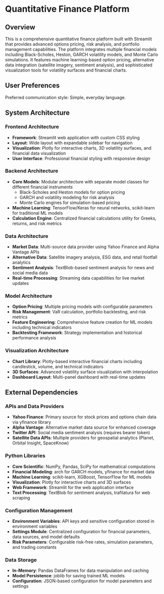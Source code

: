 # Quantitative Finance Platform

## Overview

This is a comprehensive quantitative finance platform built with Streamlit that provides advanced options pricing, risk analysis, and portfolio management capabilities. The platform integrates multiple financial models including Black-Scholes, Heston, GARCH volatility models, and Monte Carlo simulations. It features machine learning-based option pricing, alternative data integration (satellite imagery, sentiment analysis), and sophisticated visualization tools for volatility surfaces and financial charts.

## User Preferences

Preferred communication style: Simple, everyday language.

## System Architecture

### Frontend Architecture
- **Framework**: Streamlit web application with custom CSS styling
- **Layout**: Wide layout with expandable sidebar for navigation
- **Visualization**: Plotly for interactive charts, 3D volatility surfaces, and financial data visualization
- **User Interface**: Professional financial styling with responsive design

### Backend Architecture
- **Core Models**: Modular architecture with separate model classes for different financial instruments
  - Black-Scholes and Heston models for option pricing
  - GARCH and volatility modeling for risk analysis
  - Monte Carlo engines for simulation-based pricing
- **Machine Learning**: TensorFlow/Keras for neural networks, scikit-learn for traditional ML models
- **Calculation Engine**: Centralized financial calculations utility for Greeks, returns, and risk metrics

### Data Architecture
- **Market Data**: Multi-source data provider using Yahoo Finance and Alpha Vantage APIs
- **Alternative Data**: Satellite imagery analysis, ESG data, and retail footfall analytics
- **Sentiment Analysis**: TextBlob-based sentiment analysis for news and social media data
- **Real-time Processing**: Streaming data capabilities for live market updates

### Model Architecture
- **Option Pricing**: Multiple pricing models with configurable parameters
- **Risk Management**: VaR calculation, portfolio backtesting, and risk metrics
- **Feature Engineering**: Comprehensive feature creation for ML models including technical indicators
- **Backtesting Framework**: Strategy implementation and historical performance analysis

### Visualization Architecture
- **Chart Library**: Plotly-based interactive financial charts including candlestick, volume, and technical indicators
- **3D Surfaces**: Advanced volatility surface visualization with interpolation
- **Dashboard Layout**: Multi-panel dashboard with real-time updates

## External Dependencies

### APIs and Data Providers
- **Yahoo Finance**: Primary source for stock prices and options chain data via yfinance library
- **Alpha Vantage**: Alternative market data source for enhanced coverage
- **Twitter API**: Social media sentiment analysis (requires bearer token)
- **Satellite Data APIs**: Multiple providers for geospatial analytics (Planet, Orbital Insight, SpaceKnow)

### Python Libraries
- **Core Scientific**: NumPy, Pandas, SciPy for mathematical computations
- **Financial Modeling**: arch for GARCH models, yfinance for market data
- **Machine Learning**: scikit-learn, XGBoost, TensorFlow for ML models
- **Visualization**: Plotly for interactive charts and 3D surfaces
- **Web Framework**: Streamlit for the web application interface
- **Text Processing**: TextBlob for sentiment analysis, trafilatura for web scraping

### Configuration Management
- **Environment Variables**: API keys and sensitive configuration stored in environment variables
- **Settings Module**: Centralized configuration for financial parameters, data sources, and model defaults
- **Risk Parameters**: Configurable risk-free rates, simulation parameters, and trading constants

### Data Storage
- **In-Memory**: Pandas DataFrames for data manipulation and caching
- **Model Persistence**: joblib for saving trained ML models
- **Configuration**: JSON-based configuration for model parameters and settings